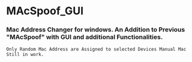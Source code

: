 # MAcSpoof_GUI

### Mac Address Changer for windows. An Addition to Previous "MAcSpoof" with GUI and additional Functionalities.
`Only Random Mac Address are Assigned to selected Devices Manual Mac Still in work.`
